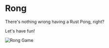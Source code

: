 # Rong

There's nothing wrong having a Rust Pong, right?

Let's have fun!

![Rong Game](https://media.giphy.com/media/nGSzVnBFhp8smiEK6U/giphy.gif)